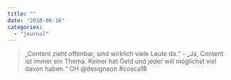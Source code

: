 ```yaml
---
title: ""
date: "2018-06-16"
categories: 
  - "journal"
---
```


> „Content zieht offenbar, sind wirklich viele Leute da.“ - „Ja, Content ist immer ein Thema. Keiner hat Geld und jeder will möglichst viel davon haben.“ OH @designeon #cosca18
